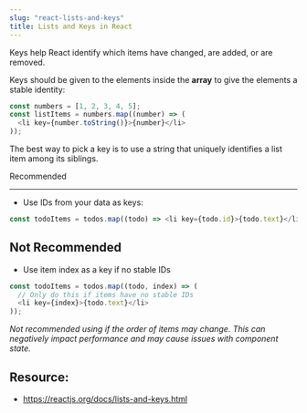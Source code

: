 ```yaml
---
slug: "react-lists-and-keys"
title: Lists and Keys in React
---
```


Keys help React identify which items have changed, are added, or are removed.

Keys should be given to the elements inside the **array** to give the elements a stable identity:

```js
const numbers = [1, 2, 3, 4, 5];
const listItems = numbers.map((number) => (
  <li key={number.toString()}>{number}</li>
));
```

The best way to pick a key is to use a string that uniquely identifies a list item among its siblings.

Recommended

---

- Use IDs from your data as keys:

```js
const todoItems = todos.map((todo) => <li key={todo.id}>{todo.text}</li>);
```

## Not Recommended

- Use item index as a key if no stable IDs

```js
const todoItems = todos.map((todo, index) => (
  // Only do this if items have no stable IDs
  <li key={index}>{todo.text}</li>
));
```

_Not recommended using if the order of items may change. This can negatively impact performance and may cause issues with component state._

## Resource:

- https://reactjs.org/docs/lists-and-keys.html
